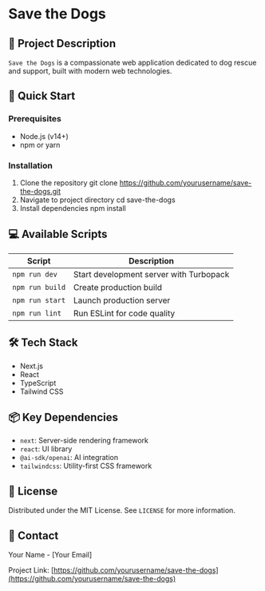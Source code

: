 # Save the Dogs

## 🐶 Project Description

`Save the Dogs` is a compassionate web application dedicated to dog rescue and support, built with modern web technologies.

## 🚀 Quick Start

### Prerequisites
- Node.js (v14+)
- npm or yarn

### Installation

1. Clone the repository
git clone https://github.com/yourusername/save-the-dogs.git
2. Navigate to project directory
cd save-the-dogs
3. Install dependencies
npm install



## 💻 Available Scripts

| Script | Description |
|--------|-------------|
| `npm run dev` | Start development server with Turbopack |
| `npm run build` | Create production build |
| `npm run start` | Launch production server |
| `npm run lint` | Run ESLint for code quality |

## 🛠 Tech Stack

- Next.js
- React
- TypeScript
- Tailwind CSS


## 📦 Key Dependencies

- `next`: Server-side rendering framework
- `react`: UI library
- `@ai-sdk/openai`: AI integration
- `tailwindcss`: Utility-first CSS framework

## 📄 License

Distributed under the MIT License. See `LICENSE` for more information.

## 🐾 Contact

Your Name - [Your Email]

Project Link: [https://github.com/yourusername/save-the-dogs](https://github.com/yourusername/save-the-dogs)

